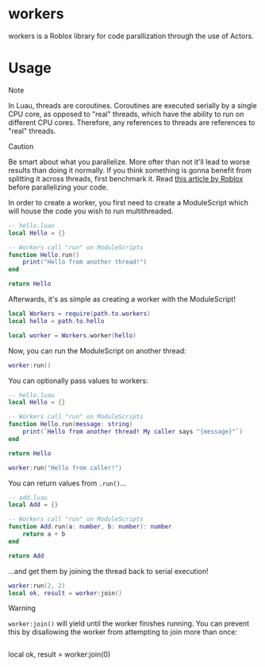 # workers

workers is a Roblox library for code parallization through the use of Actors.

# Usage

> [!NOTE]
> In Luau, threads are coroutines. Coroutines are executed serially by a single CPU core, as opposed to "real" threads, which have the ability to run on different CPU cores.
> Therefore, any references to threads are references to "real" threads.

> [!CAUTION]
> Be smart about what you parallelize. More ofter than not it'll lead to worse results than doing it normally.
> If you think something is gonna benefit from splitting it across threads, first benchmark it.
> Read [this article by Roblox](https://create.roblox.com/docs/scripting/multithreading) before parallelizing your code.

In order to create a worker, you first need to create a ModuleScript which will house the code you wish to run multithreaded.
```lua
-- hello.luau
local Hello = {}

-- Workers call "run" on ModuleScripts
function Hello.run()
    print("Hello from another thread!")
end

return Hello
```

Afterwards, it's as simple as creating a worker with the ModuleScript!
```lua
local Workers = require(path.to.workers)
local hello = path.to.hello

local worker = Workers.worker(hello)
```

Now, you can run the ModuleScript on another thread:
```lua
worker:run()
```

You can optionally pass values to workers:
```lua
-- hello.luau
local Hello = {}

-- Workers call "run" on ModuleScripts
function Hello.run(message: string)
    print(`Hello from another thread! My caller says "{message}"`)
end

return Hello
```

```lua
worker:run("Hello from caller!")
```

You can return values from `.run()`...
```lua
-- add.luau
local Add = {}

-- Workers call "run" on ModuleScripts
function Add.run(a: number, b: number): number
    return a + b
end

return Add
```

...and get them by joining the thread back to serial execution!
```lua
worker:run(2, 2)
local ok, result = worker:join()
```

> [!WARNING]
> `worker:join()` will yield until the worker finishes running.
> You can prevent this by disallowing the worker from attempting to join more than once:
> ```lua
local ok, result = worker:join(0)
> ```
> 
